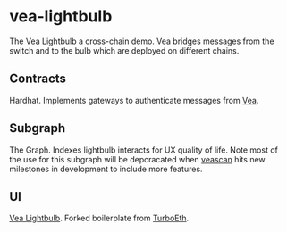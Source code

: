# vea-lightbulb
The Vea Lightbulb a cross-chain demo. Vea bridges messages from the switch and to the bulb which are deployed on different chains.

## Contracts

Hardhat. Implements gateways to authenticate messages from [Vea](https://github.com/kleros/vea).

## Subgraph

The Graph. Indexes lightbulb interacts for UX quality of life. Note most of the use for this subgraph will be depcracated when [veascan](https://veascan.io/) hits new milestones in development to include more features.

## UI

[Vea Lightbulb](https://vea-lightbulb-ui.vercel.app/). Forked boilerplate from [TurboEth](https://github.com/turbo-eth/template-web3-app).
